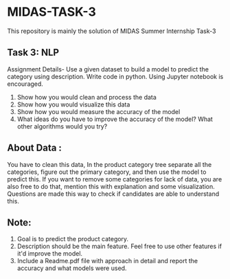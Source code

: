 # MIDAS-TASK-3
This repository is mainly the solution of MIDAS Summer Internship Task-3
## Task 3: NLP
Assignment Details-
Use a given dataset to build a model to predict the category using description. Write code in python. Using Jupyter notebook is encouraged. 

  1) Show how you would clean and process the data
  2) Show how you would visualize this data
  3) Show how you would measure the accuracy of the model
  4) What ideas do you have to improve the accuracy of the model? What other algorithms would you try?

## About Data : 
You have to clean this data, In the product category tree separate all the categories, figure out the primary category, and then use the model to predict this.
If you want to remove some categories for lack of data, you are also free to do that, mention this with explanation and some visualization.
Questions are made this way to check if candidates are able to understand this.

## Note: 
1) Goal is to predict the product category.
2) Description should be the main feature. Feel free to use other features if it'd improve the model.
3) Include a Readme.pdf file with approach in detail and report the accuracy and what models were used.

